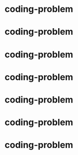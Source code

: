 # coding-problem
# coding-problem
# coding-problem
# coding-problem
# coding-problem
# coding-problem
# coding-problem